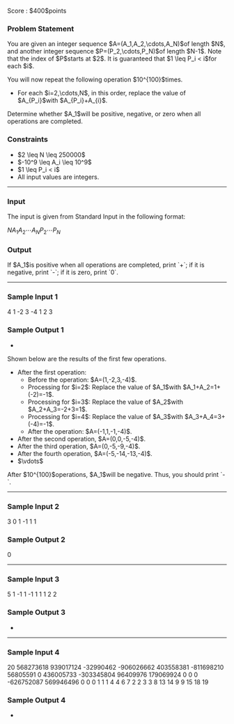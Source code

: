 
<div>

<span>

<span>

<p>
Score : $400$points
</p>

<div>

<section>

### **Problem Statement**

<p>
You are given an integer sequence $A=(A_1,A_2,\cdots,A_N)$of length $N$, and another integer sequence $P=(P_2,\cdots,P_N)$of length $N-1$. Note that the index of $P$starts at $2$. It is guaranteed that $1 \leq P_i < i$for each $i$.
</p>

<p>
You will now repeat the following operation $10^{100}$times.
</p>

<ul>

<li>
For each $i=2,\cdots,N$, in this order, replace the value of $A_{P_i}$with $A_{P_i}+A_{i}$.
</li>

</ul>

<p>
Determine whether $A_1$will be positive, negative, or zero when all operations are completed.
</p>

</section>

</div>

<div>

<section>

### **Constraints**

<ul>

<li>
$2 \leq N \leq 250000$
</li>

<li>
$-10^9 \leq A_i \leq 10^9$
</li>

<li>
$1 \leq P_i < i$
</li>

<li>
All input values are integers.
</li>

</ul>

</section>

</div>

---

<div>

<div>

<section>

### **Input**

<p>
The input is given from Standard Input in the following format:
</p>

<div>

$N$$A_1$$A_2$$\cdots$$A_N$$P_2$$\cdots$$P_N$
</div>

</section>

</div>

<div>

<section>

### **Output**

<p>
If $A_1$is positive when all operations are completed, print `+`; if it is negative, print `-`; if it is zero, print `0`.
</p>

</section>

</div>

</div>

---

<div>

<section>

### **Sample Input 1**

<div>

4
1 -2 3 -4
1 2 3

</div>

</section>

</div>

<div>

<section>

### **Sample Output 1**

<div>

-

</div>

<p>
Shown below are the results of the first few operations.
</p>

<ul>

<li>
After the first operation:
<ul>

<li>
Before the operation: $A=(1,-2,3,-4)$.
</li>

<li>
Processing for $i=2$: Replace the value of $A_1$with $A_1+A_2=1+(-2)=-1$.
</li>

<li>
Processing for $i=3$: Replace the value of $A_2$with $A_2+A_3=-2+3=1$.
</li>

<li>
Processing for $i=4$: Replace the value of $A_3$with $A_3+A_4=3+(-4)=-1$.
</li>

<li>
After the operation: $A=(-1,1,-1,-4)$.
</li>

</ul>

</li>

<li>
After the second operation, $A=(0,0,-5,-4)$.
</li>

<li>
After the third operation, $A=(0,-5,-9,-4)$.
</li>

<li>
After the fourth operation, $A=(-5,-14,-13,-4)$.
</li>

<li>
$\vdots$
</li>

</ul>

<p>
After $10^{100}$operations, $A_1$will be negative.
Thus, you should print `-`.
</p>

</section>

</div>

---

<div>

<section>

### **Sample Input 2**

<div>

3
0 1 -1
1 1

</div>

</section>

</div>

<div>

<section>

### **Sample Output 2**

<div>

0

</div>

</section>

</div>

---

<div>

<section>

### **Sample Input 3**

<div>

5
1 -1 1 -1 1
1 1 2 2

</div>

</section>

</div>

<div>

<section>

### **Sample Output 3**

<div>

+

</div>

</section>

</div>

---

<div>

<section>

### **Sample Input 4**

<div>

20
568273618 939017124 -32990462 -906026662 403558381 -811698210 56805591 0 436005733 -303345804 96409976 179069924 0 0 0 -626752087 569946496 0 0 0
1 1 1 4 4 6 7 2 2 3 3 8 13 14 9 9 15 18 19

</div>

</section>

</div>

<div>

<section>

### **Sample Output 4**

<div>

+

</div>

</section>

</div>

</span>

</span>

</div>
